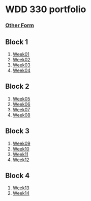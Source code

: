 <!DOCTYPE html>
<html>
    <head>
        <meta charset="UTF-8">
        <meta name="viewport" content="width=device-width, initial-scale=1.0">
    </head>
    <body>
        <h1>WDD 330 portfolio</h1>
        <h3><a href="http://www.xxstormynightxx.com/WDD330/index.html">Other Form</a></h3>
        <h2>Block 1</h2>
        <ol>
      <li><a href="">Week01</a></li>
      <li><a href="">Week02</a></li>
      <li><a href="">Week03</a></li>
      <li><a href="">Week04</a></li>
    </ol>
        <h2>Block 2</h2>
         <ol>
      <li><a href="">Week05</a></li>
      <li><a href="">Week06</a></li>
      <li><a href="">Week07</a></li>
      <li><a href="">Week08</a></li>
        </ol>
        <h2>Block 3</h2>
         <ol>
      <li><a href="">Week09</a></li>
      <li><a href="">Week10</a></li>
      <li><a href="">Week11</a></li>
      <li><a href="">Week12</a></li>
        </ol>
        <h2>Block 4</h2>
         <ol>
      <li><a href="">Week13</a></li>
      <li><a href="">Week14</a></li>
        </ol>
    </body>
</html>
